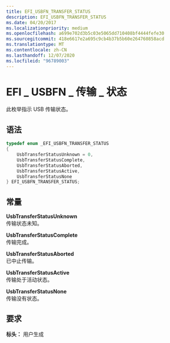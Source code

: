 ```yaml
---
title: EFI_USBFN_TRANSFER_STATUS
description: EFI_USBFN_TRANSFER_STATUS
ms.date: 04/20/2017
ms.localizationpriority: medium
ms.openlocfilehash: a699e702d3b5c03e5065dd710408bf4444fefe30
ms.sourcegitcommit: 418e6617e2a695c9cb4b37b5b60e264760858acd
ms.translationtype: MT
ms.contentlocale: zh-CN
ms.lasthandoff: 12/07/2020
ms.locfileid: "96789003"
---
```

# <a name="efi_usbfn_transfer_status"></a>EFI \_ USBFN \_ 传输 \_ 状态


此枚举指示 USB 传输状态。

## <a name="syntax"></a>语法


```cpp
typedef enum _EFI_USBFN_TRANSFER_STATUS 
{
    UsbTransferStatusUnknown = 0,
    UsbTransferStatusComplete,
    UsbTransferStatusAborted,
    UsbTransferStatusActive,
    UsbTransferStatusNone
} EFI_USBFN_TRANSFER_STATUS;
```

## <a name="constants"></a>常量


<a href="" id="usbtransferstatusunknown"></a>**UsbTransferStatusUnknown**  
传输状态未知。

<a href="" id="usbtransferstatuscomplete"></a>**UsbTransferStatusComplete**  
传输完成。

<a href="" id="usbtransferstatusaborted"></a>**UsbTransferStatusAborted**  
已中止传输。

<a href="" id="usbtransferstatusactive"></a>**UsbTransferStatusActive**  
传输处于活动状态。

<a href="" id="usbtransferstatusnone"></a>**UsbTransferStatusNone**  
传输没有状态。

## <a name="requirements"></a>要求


**标头：** 用户生成

 

 




